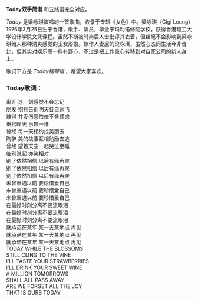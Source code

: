 

**Today双手简谱** 和五线谱完全对应。

_Today_ 是梁咏琪演唱的一首歌曲，收录于专辑《女色》中。梁咏琪（Gigi
Leung）1976年3月25日生于香港，歌手、演员，毕业于玛利诺修院学校，获得香港理工大学设计学院文凭课程。虽然不断被时尚届人士批评其衣着，但丝毫不会影响到梁咏琪给人那种清爽感觉的玉女形象。嫁作人妻后的梁咏琪，虽然心态同生活今非昔比，但其实对娱乐圈一样有野心，不过是把工作重心转移到对自家公司的新人身上。

歌词下方是 _Today钢琴谱_ ，希望大家喜欢。

### Today歌词：

离开 这一刻感觉不会忘记  
朋友 抱拥告别明天各自远飞  
难得 并没伤感依依不舍顾虑  
重拾昨天 乐趣一堆  
曾经 每一天相约找美丽去  
陶醉 美的故事互相勉励去追  
曾经 望着天空一起哭泣至睡  
临别说起 亦笑相对  
别了依然相信 以后有缘再聚  
别了依然相信 以后有缘再聚  
别了依然相信 以后有缘再聚  
未曾重遇以前 要珍惜爱自己  
未曾重遇以前 要珍惜爱自己  
未曾重遇以前 要珍惜爱自己  
在最好时刻分离不要流眼泪  
在最好时刻分离不要流眼泪  
在最好时刻分离不要流眼泪  
就承诺在某年 某一天某地点 再见  
就承诺在某年 某一天某地点 再见  
就承诺在某年 某一天某地点 再见  
TODAY WHILE THE BLOSSOMS  
STILL CLING TO THE VINE  
I’LL TASTE YOUR STRAWBERRIES  
I’LL DRINK YOUR SWEET WINE  
A MILLION TOMORROWS  
SHALL ALL PASS AWAY  
ARE WE FORGET ALL THE JOY  
THAT IS OURS TODAY

